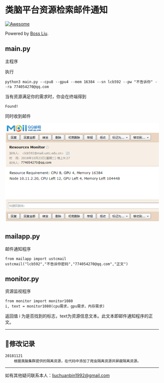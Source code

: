 # 类脑平台资源检索邮件通知

[![Awesome](https://awesome.re/badge-flat.svg)](http://home.ustc.edu.cn/~lcb592/)

Powered by [Boss Liu](https://liuboss1992.github.io/).

## main.py
主程序

执行

```
python3 main.py --cpu8 --gpu4 --mem 16384 --sn lcb592 --pw "不告诉你" --ra 774054270@qq.com
```

当有资源满足你的需求时，你会在终端得到

```shell
Found!
```

同时收到邮件

![image](./img/mail.png)

## mailapp.py
邮件通知程序

```shell
from mailapp import ustcmail
ustcmail("lcb592","不告诉你密码","774054270@qq.com","正文")
```

## monitor.py
资源监视程序

```
from monitor import monitor1080
i, text = monitor1080(cpu需求，gpu需求，内存需求)
```
返回值 i 为是否找到的标志，text为资源信息文本。此文本即邮件通知程序的正文。


---
## 修改记录

    20181121
        根据类脑集群提供的隔离资源，在代码中添加了爬虫隔离资源并屏蔽隔离资源。
---

如有其他疑问联系本人：liuchuanbin1992@gmail.com

